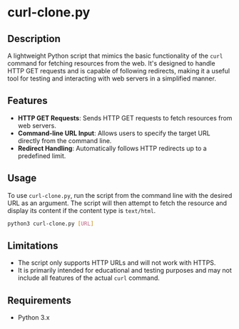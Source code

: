 
# curl-clone.py

## Description
A lightweight Python script that mimics the basic functionality of the `curl` command for fetching resources from the web. It's designed to handle HTTP GET requests and is capable of following redirects, making it a useful tool for testing and interacting with web servers in a simplified manner.

## Features
- **HTTP GET Requests**: Sends HTTP GET requests to fetch resources from web servers.
- **Command-line URL Input**: Allows users to specify the target URL directly from the command line.
- **Redirect Handling**: Automatically follows HTTP redirects up to a predefined limit.

## Usage
To use `curl-clone.py`, run the script from the command line with the desired URL as an argument. The script will then attempt to fetch the resource and display its content if the content type is `text/html`.

```bash
python3 curl-clone.py [URL]
```

## Limitations
- The script only supports HTTP URLs and will not work with HTTPS.
- It is primarily intended for educational and testing purposes and may not include all features of the actual `curl` command.

## Requirements
- Python 3.x
